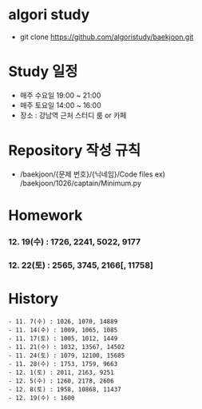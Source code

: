 # algori study
- git clone https://github.com/algoristudy/baekjoon.git

# Study 일정
- 매주 수요일 19:00 ~ 21:00
- 매주 토요일 14:00 ~ 16:00
- 장소 : 강남역 근처 스터디 룸 or 카페 

# Repository 작성 규칙
- /baekjoon/{문제 번호}/{닉네임}/Code files
    ex) /baekjoon/1026/captain/Minimum.py


# Homework
### 12. 19(수) : 1726, 2241, 5022, 9177
### 12. 22(토) : 2565, 3745, 2166[, 11758]

# History
    - 11. 7(수) : 1026, 1070, 14889
    - 11. 14(수) : 1009, 1065, 1085
    - 11. 17(토) : 1005, 1012, 1449
    - 11. 21(수) : 1032, 13567, 14502
    - 11. 24(토) : 1079, 12100, 15685
    - 11. 28(수) : 1753, 1759, 9663
    - 12. 1(토) : 2011, 2163, 9251
    - 12. 5(수) : 1260, 2178, 2606
    - 12. 8(토) : 1958, 10868, 11437
    - 12. 19(수) : 1600